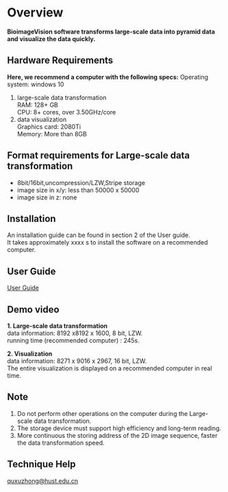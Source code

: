 

# Overview
**BioimageVision software transforms large-scale data into pyramid data and visualize the data quickly.**

## Hardware Requirements
**Here, we recommend a computer with the following specs:**
Operating system: windows 10 <br>
1. large-scale data transformation <br>
RAM: 128+ GB <br>
CPU: 8+ cores, over 3.50GHz/core <br>
2. data visualization <br>
Graphics card: 2080Ti <br>
Memory: More than 8GB <br>

## Format requirements for Large-scale data transformation
* 8bit/16bit,uncompression/LZW,Stripe storage<br>
* image size in x/y: less than 50000 x 50000<br>
* image size in z: none<br>

## Installation
An installation guide can be found in section 2 of the User guide. <br>
It takes approximately xxxx s to install the software on a recommended computer.

## User Guide
[User Guide](https://github.com/Quanlab-Bioimage/BioimageVision/blob/master/User%20Guide/GtreeUserguider_f.pdf)
## Demo video
**1. Large-scale data transformation**<br>
data information: 8192 x8192 x 1600, 8 bit, LZW.<br>
running time (recommended computer) : 245s.<br>

**2. Visualization**<br>
data information: 8271 x 9016 x 2967, 16 bit, LZW.<br>
The entire visualization is displayed on a recommended computer in real time.<br>


## Note
1. Do not perform other operations on the computer during the Large-scale data transformation.
2. The storage device must support high efficiency and long-term reading.
3. More continuous the storing address of the 2D image sequence, faster the data transformation speed.

## Technique Help
quxuzhong@hust.edu.cn

